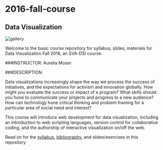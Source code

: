 # 2016-fall-course
## Data Visualization

![gallery](http://i.imgur.com/JgTstrz.png)

Welcome to the basic course repository for syllabus, slides, materials for Data Visualization Fall 2016, an SVA-DSI course.


###INSTRUCTOR:
Aurelia Moser

###DESCRIPTION

Data visualizations increasingly shape the way we process the success of initiatives, and the expectations for activism and innovation globally. How might you evaluate the success or impact of a program? What skills should you hone to communicate your projects and progress to a new audience? How can technology hone critical thinking and problem framing for a particular area of social need and interest? 

This course will introduce web development for data visualization, including an introduction to web scripting languages, version control for collaborative coding, and the authorship of interactive visualization on/off the web.


Read on for the [syllabus](https://github.com/sva-dsi/2016-fall-course/blob/master/syllabus.md), [bibliography](https://github.com/sva-dsi/2016-fall-course/blob/master/bibliography.md), and slides/exercises in this repository

